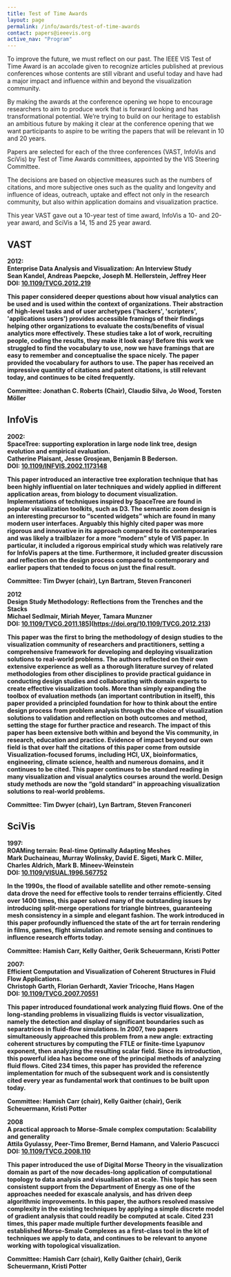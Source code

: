 ```yaml
---
title: Test of Time Awards
layout: page
permalink: /info/awards/test-of-time-awards
contact: papers@ieeevis.org
active_nav: "Program"
---
```


To improve the future, we must reflect on our past. The IEEE VIS Test of Time Award is an accolade given to recognize articles published at previous conferences whose contents are still vibrant and useful today and have had a major impact and influence within and beyond the visualization community.

By making the awards at the conference opening we hope to encourage researchers to aim to produce work that is forward looking and has transformational potential. We’re trying to build on our heritage to establish an ambitious future by making it clear at the conference opening that we want participants to aspire to be writing the papers that will be relevant in 10 and 20 years.

Papers are selected for each of the three conferences (VAST, InfoVis and SciVis) by Test of Time Awards committees, appointed by the VIS Steering Committee.

The decisions are based on objective measures such as the numbers of citations, and more subjective ones such as the quality and longevity and influence of ideas, outreach, uptake and effect not only in the research community, but also within application domains and visualization practice.


This year VAST gave out a 10-year test of time award, InfoVis a 10- and 20-year award, and SciVis a 14, 15 and 25 year award. 


## VAST
<b>2012: <br>
Enterprise Data Analysis and Visualization: An Interview Study<br>
Sean Kandel, Andreas Paepcke, Joseph M. Hellerstein, Jeffrey Heer<br>
DOI: [10.1109/TVCG.2012.219](https://doi.org/10.1109/TVCG.2012.219)

  
This paper considered deeper questions about how visual analytics can be used and is used within the context of organizations. Their abstraction of high-level tasks and of user archetypes ('hackers', 'scripters', 'applications users') provides accessible framings of their findings helping other organizations to evaluate the costs/benefits of visual analytics more effectively. These studies take a lot of work, recruiting people, coding the results, they make it look easy! Before this work we struggled to find the vocabulary to use, now we have framings that are easy to remember and conceptualise the space nicely. The paper provided the vocabulary for authors to use. The paper has received an impressive quantity of citations and patent citations, is still relevant today, and continues to be cited frequently.
  
Committee: Jonathan C. Roberts (Chair), Claudio Silva, Jo Wood, Torsten Möller

## InfoVis
<b>2002: <br>
SpaceTree: supporting exploration in large node link tree, design evolution and empirical evaluation.<br>
Catherine Plaisant, Jesse  Grosjean, Benjamin B Bederson. </b><br>
DOI: [10.1109/INFVIS.2002.1173148](https://doi.org/10.1109/INFVIS.2002.1173148)


This paper introduced an interactive tree exploration technique that has been highly influential on later techniques and widely applied in different application areas, from biology to document visualization. Implementations of techniques inspired by SpaceTree are found in popular visualization toolkits, such as D3. The semantic zoom design is an interesting precursor to “scented widgets” which are found in many modern user interfaces. Arguably this highly cited paper was more rigorous and innovative in its approach compared to its contemporaries and was likely a trailblazer for a more “modern” style of VIS paper.  In particular, it included a rigorous empirical study which was relatively rare for InfoVis papers at the time.  Furthermore, it included greater discussion and reflection on the design process compared to contemporary and earlier papers that tended to focus on just the final result.

Committee: Tim Dwyer (chair), Lyn Bartram, Steven Franconeri

<b>2012 <br>
Design Study Methodology: Reflections from the Trenches and the Stacks<br>
Michael Sedlmair, Miriah Meyer, Tamara Munzner<br>
DOI: [10.1109/TVCG.2011.185](https://doi.org/10.1109/TVCG.2011.185)](https://doi.org/10.1109/TVCG.2012.213)

  
This paper was the first to bring the  methodology of design studies  to the visualization community of researchers and practitioners,  setting  a comprehensive  framework for developing and deploying visualization solutions to real-world problems.  The authors reflected on their own extensive experience as well as a thorough literature survey of related methodologies from other disciplines to provide practical guidance in conducting design studies and collaborating with domain experts to create effective visualization tools. More than simply expanding the toolbox of evaluation methods (an important contribution in itself), this paper provided a principled foundation for how to think about the entire design process from problem analysis through the choice of  visualization solutions to validation and reflection on both outcomes and method, setting the stage for further practice and research. The impact of this paper has been extensive both within and beyond the Vis community, in research, education and practice. Evidence of impact beyond our own field is that over half the citations of this paper come from outside Visualization-focused forums, including HCI, UX, bioinformatics, engineering, climate science, health and numerous domains, and it continues to be cited. This paper continues to be standard reading  in many visualization and visual analytics courses around the world. Design study methods are now the “gold standard” in approaching visualization solutions to real-world problems.

Committee: Tim Dwyer (chair), Lyn Bartram, Steven Franconeri

## SciVis

<b>1997: <br>
ROAMing terrain: Real-time Optimally Adapting Meshes<br>
Mark Duchaineau, Murray Wolinsky, David E. Sigeti, Mark C. Miller, Charles Aldrich, Mark B. Mineev-Weinstein<br>
DOI: [10.1109/VISUAL.1996.567752]( https://doi.org/10.1109/VISUAL.1996.567752)


In the 1990s, the flood of available satellite and other remote-sensing data drove the need for effective tools to render terrains efficiently.  Cited over 1400 times, this paper solved many of the outstanding issues by introducing split-merge operations for triangle bintrees, guaranteeing mesh consistency in a simple and elegant fashion. The work introduced in this paper profoundly influenced the state of the art for terrain rendering in films, games, flight simulation and remote sensing and continues to influence research efforts today.

Committee: Hamish Carr, Kelly Gaither, Gerik Scheuermann, Kristi Potter

<b>2007: <br>
Efficient Computation and Visualization of Coherent Structures in Fluid Flow Applications.<br>
Christoph Garth, Florian Gerhardt, Xavier Tricoche, Hans Hagen</b><br>
DOI: [10.1109/TVCG.2007.70551](https://doi.org/10.1109/TVCG.2007.70551)

This paper introduced foundational work analyzing fluid flows. One of the long-standing problems in visualizing fluids is vector visualization, namely the detection and display of significant boundaries such as separatrices in fluid-flow simulations.  In 2007, two papers simultaneously approached this problem from a new angle: extracting coherent structures by computing the FTLE or finite-time Lyapunov exponent, then analyzing the resulting scalar field.  Since its introduction, this powerful idea has become one of the principal methods of analyzing fluid flows.  Cited 234 times, this paper has provided the reference implementation for much of the subsequent work and is consistently cited every year as fundamental work that continues to be built upon today.

Committee: Hamish Carr (chair), Kelly Gaither (chair), Gerik Scheuermann, Kristi Potter

<b>2008 <br>
A practical approach to Morse-Smale complex computation: Scalability and generality<br>
Attila Gyulassy, Peer-Timo Bremer, Bernd Hamann, and Valerio Pascucci<br>
DOI: [10.1109/TVCG.2008.110](https://doi.org/10.1109/TVCG.2008.110)
  
This paper introduced the use of Digital Morse Theory in the visualization domain as part of the now decades-long application of computational topology to data analysis and visualisation at scale. This topic has seen consistent support from the Department of Energy as one of the approaches needed for exascale analysis, and has driven deep algorithmic improvements.  In this paper, the authors resolved massive complexity in the existing techniques by applying a simple discrete model of gradient analysis that could readily be computed at scale. Cited 231 times, this paper made multiple further developments feasible and established Morse-Smale Complexes as a first-class tool in the kit of techniques we apply to data, and continues to be relevant to anyone working with topological visualization.
  
Committee: Hamish Carr (chair), Kelly Gaither (chair), Gerik Scheuermann, Kristi Potter
